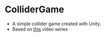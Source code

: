 # ColliderGame

- A simple collider game created with Unity.
- Based on [this](https://www.youtube.com/playlist?list=PLPV2KyIb3jR53Jce9hP7G5xC4O9AgnOuL) video series


